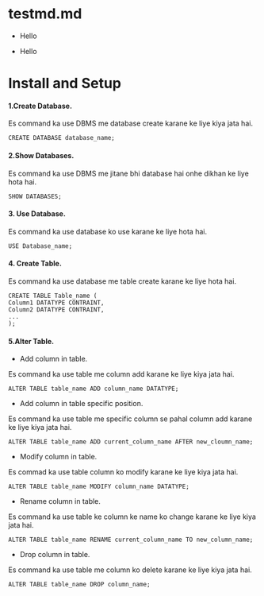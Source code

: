 # testmd.md

- Hello
* Hello

# Install and Setup

#### 1.Create Database.

Es command ka use DBMS me database create karane ke liye kiya jata hai.
~~~
CREATE DATABASE database_name;
~~~


#### 2.Show Databases.

Es command ka use DBMS me jitane bhi database hai onhe dikhan ke liye hota hai.
~~~
SHOW DATABASES;
~~~

#### 3. Use Database.

Es command ka use database ko use karane ke liye hota hai.
~~~
USE Database_name;
~~~

#### 4. Create Table.

Es command ka use database me table create karane ke liye hota hai.
~~~
CREATE TABLE Table_name (
Column1 DATATYPE CONTRAINT,
Column2 DATATYPE CONTRAINT,
...
);
~~~

#### 5.Alter Table.

- Add column in table.

Es command ka use table me column add karane ke liye kiya jata hai.
~~~
ALTER TABLE table_name ADD column_name DATATYPE;
~~~

- Add column in table specific position.

Es command ka use table me specific column se pahal column add karane ke liye kiya jata hai.
~~~
ALTER TABLE table_name ADD current_column_name AFTER new_cloumn_name;
~~~

- Modify column in table.

Es commad ka use table column ko modify karane ke liye kiya jata hai.
~~~
ALTER TABLE table_name MODIFY column_name DATATYPE;
~~~

- Rename column in table.

Es command ka use table ke  column ke name ko change karane ke liye kiya jata hai.
~~~
ALTER TABLE table_name RENAME current_column_name TO new_column_name;
~~~

- Drop column in table.

Es command ka use table me column ko delete karane ke liye kiya jata hai.
~~~
ALTER TABLE table_name DROP column_name;
~~~
